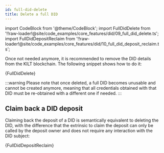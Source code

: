 ```yaml
---
id: full-did-delete
title: Delete a full DID
---
```


import CodeBlock from '@theme/CodeBlock';
import FullDidDelete from '!!raw-loader!@site/code_examples/core_features/did/09_full_did_delete.ts';
import FullDidDepositReclaim from '!!raw-loader!@site/code_examples/core_features/did/10_full_did_deposit_reclaim.ts';

Once not needed anymore, it is recommended to remove the DID details from the KILT blockchain.
The following snippet shows how to do it:

<CodeBlock className="language-js">
  {FullDidDelete}
</CodeBlock>

:::warning
Please note that once deleted, a full DID becomes unusable and cannot be created anymore, meaning that all credentials obtained with that DID must be re-obtained with a different one if needed.
:::

## Claim back a DID deposit

Claiming back the deposit of a DID is semantically equivalent to deleting the DID, with the difference that the extrinsic to claim the deposit can only be called by the deposit owner and does not require any interaction with the DID subject:

<CodeBlock className="language-js">
  {FullDidDepositReclaim}
</CodeBlock>
